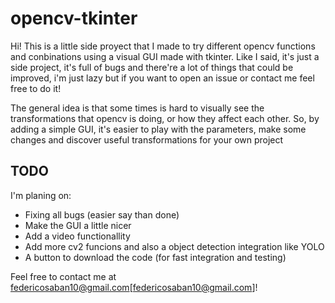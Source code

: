 # opencv-tkinter

Hi! This is a little side proyect that I made to try different opencv functions and conbinations using a visual GUI made with tkinter. Like I said, it's just a side project, it's full of bugs and there're a lot of things that could be improved, i'm just lazy but if you want to open an issue or contact me feel free to do it! 

The general idea is that some times is hard to visually see the transformations that opencv is doing, or how they affect each other. So, by adding a simple GUI, it's easier to play with the parameters, make some changes and discover useful transformations for your own project

## TODO

I'm planing on: 
- Fixing all bugs (easier say than done)
- Make the GUI a little nicer 
- Add a video functionallity 
- Add more cv2 funcions and also a object detection integration like YOLO
- A button to download the code (for fast integration and testing)


Feel free to contact me at federicosaban10@gmail.com[federicosaban10@gmail.com]!
